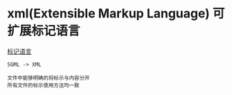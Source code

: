 # xml(Extensible Markup Language) 可扩展标记语言

[标记语言](https://zh.wikipedia.org/wiki/XML)

    SGML -> XML

    文件中能够明确的将标示与内容分开
    所有文件的标示使用方法均一致
